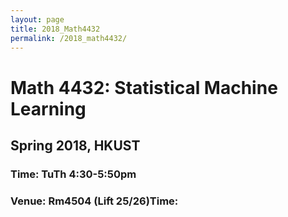 ```yaml
---
layout: page
title: 2018_Math4432
permalink: /2018_math4432/
---
```


# Math 4432: Statistical Machine Learning
## Spring 2018, HKUST
### Time: TuTh 4:30-5:50pm
### Venue: Rm4504 (Lift 25/26)Time: 

